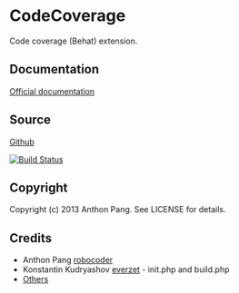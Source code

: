 # CodeCoverage

Code coverage (Behat) extension.

## Documentation

[Official documentation](http://extensions.behat.org/code-coverage/)

## Source

[Github](https://github.com/vipsoft/code-coverage-extension)

[![Build Status](https://travis-ci.org/vipsoft/code-coverage-extension.png?branch=master)](https://travis-ci.org/vipsoft/code-coverage-extension)

## Copyright

Copyright (c) 2013 Anthon Pang. See LICENSE for details.

## Credits

* Anthon Pang [robocoder](http://github.com/robocoder)
* Konstantin Kudryashov [everzet](http://github.com/everzet) - init.php and build.php
* [Others](https://github.com/vipsoft/code-coverage-extension/graphs/contributors)
